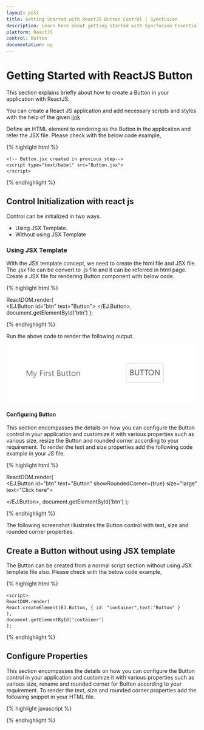```yaml
---
layout: post
title: Getting Started with ReactJS Button Control | Syncfusion
description: Learn here about getting started with Syncfusion Essential ReactJS Button Control, its elements, and more.
platform: ReactJS
control: Button
documentation: ug
---
```


# Getting Started with ReactJS Button

This section explains briefly about how to create a Button in your application with ReactJS.

You can create a React JS application and add necessary scripts and styles with the help of the given [link](https://help.syncfusion.com/reactjs/overview)

Define an HTML element to rendering as the Button in the application and refer the JSX file. Please check with the below code example,


{% highlight html %}

   <body>	
    <!--Add React JS components-->
    <div id="btn"></div>

    <!-- Button.jsx created in previous step-->
    <script type="text/babel" src="Button.jsx">
    </script>
   </body>

{% endhighlight %}

## Control Initialization  with react js
Control can be initialized in two ways.
* Using JSX Template. 
* Without using JSX Template

### Using  JSX Template
With the JSX template concept, we need to create the html file and JSX file. The .jsx file can be convert to .js file and it can be referred in html page.
Create a JSX file for rendering Button component with below code.


{% highlight html %}

ReactDOM.render(   
		  <EJ.Button id="btn" text="Button">
</EJ.Button>,
document.getElementById('btn')
);


{% endhighlight %}


Run the above code to render the following output.



![getting-started_images1](getting-started_images/getting-started_img1.jpg)

#### Configuring Button

This section encompasses the details on how you can configure the Button control in your application and customize it with various properties such as various size, resize the  Button and rounded corner according  to your requirement.
To render the text and size properties add the following code example in your JS  file.

{% highlight html %}

ReactDOM.render(   
		  <EJ.Button id="btn" text="Button" showRoundedCorner={true} size="large" text="Click here">

</EJ.Button>,
document.getElementById('btn')
);




{% endhighlight %}

The following screenshot illustrates the Button control with text, size and rounded corner properties.


## Create a Button without using JSX template
 The Button can be created from a normal script section without using JSX template file also. Please check with the below code example,

{% highlight html %}

    <script>
    ReactDOM.render(
    React.createElement(EJ.Button, { id: "container",text:"Button" }
    ),
    document.getElementById('container')
    );
</script>

    
{% endhighlight %}

## Configure Properties

This section encompasses the details on how you can configure the Button control in your application and customize it with various properties such as various size, rename and rounded corner for Button according to your requirement.
 To render the text, size and rounded corner properties add the following snippet in your HTML file.


{% highlight javascript %}

<script>
    ReactDOM.render(
    React.createElement(EJ.Button, { id: "container",text:"Button",showRoundedCorner:true,size:"large",text:"Click here" }
    ),
    document.getElementById('container')
    );
</script>

{% endhighlight %}




